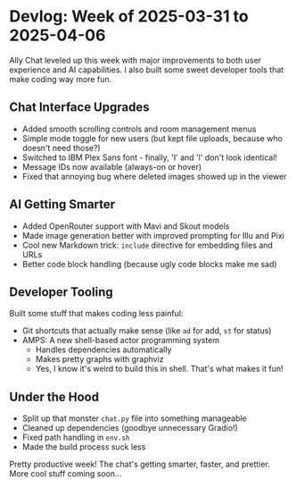 # Devlog: Week of 2025-03-31 to 2025-04-06

Ally Chat leveled up this week with major improvements to both user experience and AI capabilities. I also built some sweet developer tools that make coding way more fun.

## Chat Interface Upgrades
- Added smooth scrolling controls and room management menus
- Simple mode toggle for new users (but kept file uploads, because who doesn't need those?)
- Switched to IBM Plex Sans font - finally, 'I' and 'l' don't look identical!
- Message IDs now available (always-on or hover)
- Fixed that annoying bug where deleted images showed up in the viewer

## AI Getting Smarter
- Added OpenRouter support with Mavi and Skout models
- Made image generation better with improved prompting for Illu and Pixi
- Cool new Markdown trick: `include` directive for embedding files and URLs
- Better code block handling (because ugly code blocks make me sad)

## Developer Tooling
Built some stuff that makes coding less painful:
- Git shortcuts that actually make sense (like `ad` for add, `st` for status)
- AMPS: A new shell-based actor programming system
	- Handles dependencies automatically
	- Makes pretty graphs with graphviz
	- Yes, I know it's weird to build this in shell. That's what makes it fun!

## Under the Hood
- Split up that monster `chat.py` file into something manageable
- Cleaned up dependencies (goodbye unnecessary Gradio!)
- Fixed path handling in `env.sh`
- Made the build process suck less

Pretty productive week! The chat's getting smarter, faster, and prettier. More cool stuff coming soon...
